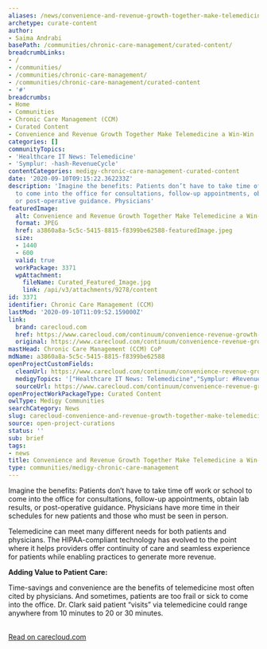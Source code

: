```yaml
---
aliases: /news/convenience-and-revenue-growth-together-make-telemedicine-a-win-win
archetype: curate-content
author:
- Saima Andrabi
basePath: /communities/chronic-care-management/curated-content/
breadcrumbLinks:
- /
- /communities/
- /communities/chronic-care-management/
- /communities/chronic-care-management/curated-content
- '#'
breadcrumbs:
- Home
- Communities
- Chronic Care Management (CCM)
- Curated Content
- Convenience and Revenue Growth Together Make Telemedicine a Win-Win
categories: []
communityTopics:
- 'Healthcare IT News: Telemedicine'
- 'Symplur: -hash-RevenueCycle'
contentCategories: medigy-chronic-care-management-curated-content
date: '2020-09-10T09:15:22.362233Z'
description: 'Imagine the benefits: Patients don’t have to take time off work or school
  to come into the office for consultations, follow-up appointments, obtain lab results,
  or post-operative guidance. Physicians'
featuredImage:
  alt: Convenience and Revenue Growth Together Make Telemedicine a Win-Win
  format: JPEG
  href: a3860a8a-5c5c-5415-8815-f8399be62588-featuredImage.jpeg
  size:
  - 1440
  - 600
  valid: true
  workPackage: 3371
  wpAttachment:
    fileName: Curated_Featured_Image.jpg
    link: /api/v3/attachments/9278/content
id: 3371
identifier: Chronic Care Management (CCM)
lastMod: '2020-09-10T11:09:52.159000Z'
link:
  brand: carecloud.com
  href: https://www.carecloud.com/continuum/convenience-revenue-growth-make-telemedicine-win-win/
  original: https://www.carecloud.com/continuum/convenience-revenue-growth-make-telemedicine-a-win-win/
mastHead: Chronic Care Management (CCM) CoP
mdName: a3860a8a-5c5c-5415-8815-f8399be62588
openProjectCustomFields:
  cleanUrl: https://www.carecloud.com/continuum/convenience-revenue-growth-make-telemedicine-win-win/
  medigyTopics: '["Healthcare IT News: Telemedicine","Symplur: #RevenueCycle"]'
  sourceUrl: https://www.carecloud.com/continuum/convenience-revenue-growth-make-telemedicine-a-win-win/
openProjectWorkPackageType: Curated Content
owlType: Medigy Communities
searchCategory: News
slug: carecloud-convenience-and-revenue-growth-together-make-telemedicine-a-win-win
source: open-project-curations
status: ''
sub: brief
tags:
- news
title: Convenience and Revenue Growth Together Make Telemedicine a Win-Win
type: communities/medigy-chronic-care-management
---
```


Imagine the benefits: Patients don’t have to take time off work or school to come into the office for consultations, follow-up appointments, obtain lab results, or post-operative guidance. Physicians have more time in their schedules for new patients and those who must be seen in person.

Telemedicine can meet many different needs for both patients and physicians. The HIPAA-compliant technology has evolved to the point where it helps providers offer continuity of care and seamless experience for patients while enabling practices to generate more revenue.

**Adding Value to Patient Care:**

Time-savings and convenience are the benefits of telemedicine most often cited by physicians. And sometimes, patients are too frail or sick to come into the office. Dr. Clark said patient “visits” via telemedicine could range anywhere from 10 minutes to 20 or 30 minutes.  
 

[Read on carecloud.com](https://www.carecloud.com/continuum/convenience-revenue-growth-make-telemedicine-a-win-win/)
